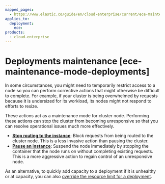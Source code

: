 ```yaml
---
mapped_pages:
  - https://www.elastic.co/guide/en/cloud-enterprise/current/ece-maintenance-mode-deployments.html
applies_to:
  deployment:
    ece:
products:
  - cloud-enterprise
---
```


# Deployments maintenance [ece-maintenance-mode-deployments]

In some circumstances, you might need to temporarily restrict access to a node so you can perform corrective actions that might otherwise be difficult to complete. For example, if your cluster is being overwhelmed by requests because it is undersized for its workload, its nodes might not respond to efforts to resize.

These actions act as a maintenance mode for cluster node. Performing these actions can stop the cluster from becoming unresponsive so that you can resolve operational issues much more effectively.

* [**Stop routing to the instance**](/deploy-manage/maintenance/start-stop-routing-requests.md): Block requests from being routed to the cluster node. This is a less invasive action than pausing the cluster.
* [**Pause an instance**](pause-instance.md): Suspend the node immediately by stopping the container that the node runs on without completing existing requests. This is a more aggressive action to regain control of an unresponsive node.

As an alternative, to quickly add capacity to a deployment if it is unhealthy or at capacity, you can also [override the resource limit for a deployment](../../deploy/cloud-enterprise/resource-overrides.md).
